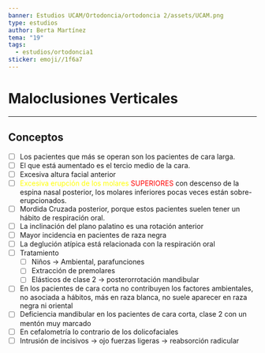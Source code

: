 ```yaml
---
banner: Estudios UCAM/Ortodoncia/ortodoncia 2/assets/UCAM.png
type: estudios
author: Berta Martínez
tema: "19"
tags:
  - estudios/ortodoncia1
sticker: emoji//1f6a7
---
```

# Maloclusiones Verticales
___
## Conceptos
- [ ] Los pacientes que más se operan son los pacientes de cara larga.
- [ ] El que está aumentado es el tercio medio de la cara.
- [ ] Excesiva altura facial anterior
- [ ] <span style="color:#ffff00">Excesiva erupción de los molares</span> <span style="color:#ff0000">SUPERIORES</span> con descenso de la espina nasal posterior, los molares inferiores pocas veces están sobre-erupcionados.
- [ ] Mordida Cruzada posterior, porque estos pacientes suelen tener un hábito de respiración oral.
- [ ] La inclinación del plano palatino es una rotación anterior
- [ ] Mayor incidencia en pacientes de raza negra
- [ ] La deglución atípica está relacionada con la respiración oral
- [ ] Tratamiento
	- [ ] Niños -> Ambiental, parafunciones
	- [ ] Extracción de premolares
	- [ ] Elásticos de clase 2 -> posterorrotación mandibular 
- [ ] En los pacientes de cara corta no contribuyen los factores ambientales, no asociada a hábitos, más en raza blanca, no suele aparecer en raza negra ni oriental
- [ ] Deficiencia mandibular en los pacientes de cara corta, clase 2 con un mentón muy marcado
- [ ] En cefalometría lo contrario de los dolicofaciales 
- [ ] Intrusión de incisivos -> ojo fuerzas ligeras -> reabsorción radicular 
